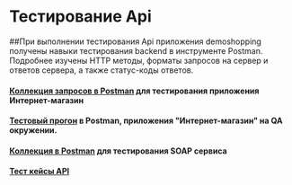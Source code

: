 # Тестирование Api
##При выполнении тестирования Api приложения demoshopping получены навыки тестирования backend в инструменте Postman. Подробнее изучены HTTP методы, форматы запросов на сервер и ответов сервера, а также статус-коды ответов.
#### [Коллекция запросов в Postman](https://github.com/Sytugin/Api/blob/main/DemoShopping.postman_collection.json) для тестирования приложения Интернет-магазин 

#### [Тестовый прогон](https://drive.google.com/file/d/1gss42jfiqqCjvv2ohg3IqShQbM6_WKO0/view?usp=sharing) в Postman, приложения "Интернет-магазин" на QA окружении.

#### [Коллекция в Postman](https://github.com/Sytugin/Api/blob/main/SOAP.postman_collection.json) для тестирования SOAP сервиса 

#### [Тест кейсы API](https://drive.google.com/file/d/1T0wuCSkFYjRoHUzI185CssHsU433KJMn/view?usp=sharing)
